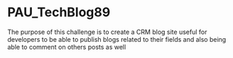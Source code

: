 # PAU_TechBlog89
The purpose of this challenge is to create a CRM blog site useful for developers to be able to publish blogs related to their fields and also being able to comment on others posts as well
